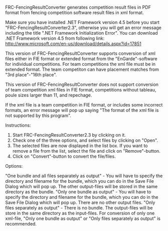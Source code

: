 FRC-FencingResultConverter generates competition result files in PDF format from fencing competition software
result files in xml format.

Make sure you have installed .NET Framework version 4.5 before you start "FRC-FencingResultConverter2.3", 
otherwise you will get an error message including the title ".NET Framework Initialization Error".
You can download .NET Framework version 4.5 from following link:
http://www.microsoft.com/en-us/download/details.aspx?id=17851

This version of FRC-FencingResultConverter supports conversion of xml files either in FIE format or extended 
format from the "EnGarde"-software for individual competitions. For team competitions the xml file must be 
in extended format. The team competiton can have placement matches from "3rd place"-"16th place".

This version of FRC-FencingResultConverter does not support conversion of team competition xml files in FIE
format, competitions without tableau, poule sizes larger than 11, and repechage.

If the xml file is a team competition in FIE format, or includes some incorrect formats, an error message will 
pop up saying "The format of the xml file is not supported by this program".


Instructions:

1. Start FRC-FencingResultConverter2.3 by clicking on it.
2. Check one of the three options, and select files by clicking on "Open".
3. The selected files are now displayed in the list box. If you want to remove a file from the list, select
   the file and click on "Remove"-button.
4. Click on "Convert"-button to convert the file/files.

Options:

"One bundle and all files separately as output" - You will have to specify the directory and filename for the 
bundle, which you can do in the Save File Dialog which will pop up. The other output-files will be stored in the
same directory as the bundle.
"Only one bundle as output" - You will have to specify the directory and filename for the bundle, which you can
do in the Save File Dialog which will pop up. There are no other output files.
"Only files separately as output" - There is no bundle. The output-files will be store in the same directory as
the input-files.
For conversion of only one xml-file, "Only one bundle as output" or "Only files separately as output" is 
recommended.
